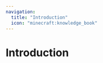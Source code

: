 ```yaml
---
navigation:
  title: "Introduction"
  icon: "minecraft:knowledge_book"
---
```


# Introduction

<SubPages />